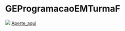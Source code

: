 # GEProgramacaoEMTurmaF
![](https://thumbs.dreamstime.com/z/cora%C3%A7%C3%A3o-mec%C3%A2nico-da-ilustra%C3%A7%C3%A3o-82696237.jpg)
[Aperte_aqui](https://www.youtube.com/watch?v=4-vYO1wW2yo)
